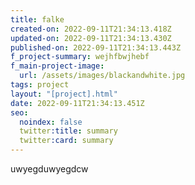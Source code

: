 ```yaml
---
title: falke
created-on: 2022-09-11T21:34:13.418Z
updated-on: 2022-09-11T21:34:13.430Z
published-on: 2022-09-11T21:34:13.443Z
f_project-summary: wejhfbwjhebf
f_main-project-image:
  url: /assets/images/blackandwhite.jpg
tags: project
layout: "[project].html"
date: 2022-09-11T21:34:13.451Z
seo:
  noindex: false
  twitter:title: summary
  twitter:card: summary
---
```

u﻿wyegduwyegdcw